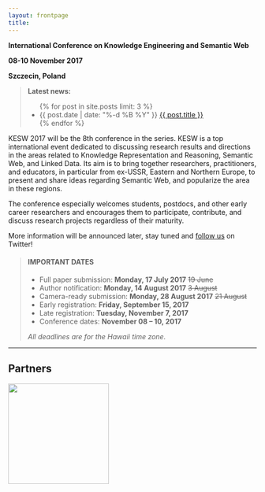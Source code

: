 ```yaml
---
layout: frontpage
title:
---
```


<p class="text-center"><strong>International Conference on Knowledge Engineering and Semantic Web</strong></p>

<p class="text-center"><strong>08-10 November 2017</strong></p>

<p class="text-center"><strong>Szczecin, Poland</strong></p>

<blockquote>
    <p><strong>Latest news:</strong></p>
    <ul class="news">
    {% for post in site.posts limit: 3 %}
        <li>
            {{ post.date | date: "%-d %B %Y" }}
            <a href="{{ post.url }}">{{ post.title }}</a>
        </li>
    {% endfor %}
    </ul>
</blockquote>


<p class="text-justify">KESW 2017 will be the 8th conference in the series. KESW is a top international event dedicated to discussing research results and directions in the areas related to Knowledge Representation and Reasoning, Semantic Web, and Linked Data. Its aim is to bring together researchers, practitioners, and educators, in particular from ex-USSR, Eastern and Northern Europe, to present and share ideas regarding Semantic Web, and popularize the area in these regions.</p>

<p class="text-justify">The conference especially welcomes students, postdocs, and other early career researchers and encourages them to participate, contribute, and discuss research projects regardless of their maturity.</p>

<p class="text-justify">More information will be announced later, stay tuned and <a href="https://twitter.com/keswconference">follow us</a> on Twitter!</p>

<blockquote>
<h4>IMPORTANT DATES</h4>
<ul>
    <!-- <li>Abstract submission: <b>Monday, 10 July 2017</b> <s>5 June</s></li> -->
    <li>Full paper submission: <b>Monday, 17 July 2017</b> <s>19 June</s></li>
    <li>Author notification: <b>Monday, 14 August 2017</b> <s>3 August</s></li>
    <li>Camera-ready submission: <b>Monday, 28 August 2017</b> <s>21 August </s></li>
    <li>Early registration: <b>Friday, September 15, 2017</b></li>
    <li>Late registration: <b>Tuesday, November 7, 2017</b></li>
    <li>Conference dates: <b>November 08 – 10, 2017</b></li>
</ul>


<p class="text-justify"><i>All deadlines are for the Hawaii time zone.</i></p>
</blockquote>

<hr/>

<div class="partners">
    <h2>Partners</h2>
    <div class="partner">
        <a href="http://www.pszw.edu.pl"><img width="204px"
                                          src="{{ site.url }}/resources/pszw_logo.png"/></a>
    </div>
</div>
